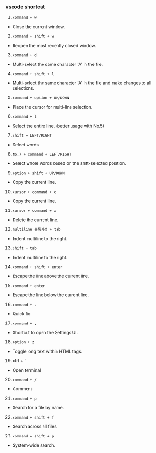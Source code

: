 ### vscode shortcut

1. `command + w`
  - Close the current window.
2. `command + shift + w`
  - Reopen the most recently closed window.
3. `command + d`
  - Multi-select the same character 'A' in the file.
4. `command + shift + l`
  - Multi-select the same character 'A' in the file and make changes to all selections.
5. `command + option + UP/DOWN`
  - Place the cursor for multi-line selection.
6. `command + l`
  - Select the entire line. (better usage with No.5)
7. `shift + LEFT/RIGHT`
  - Select words.
8. `No.7 + command + LEFT/RIGHT`
  - Select whole words based on the shift-selected position.
9. `option + shift + UP/DOWN`
  - Copy the current line.
10. `cursor + command + c`
  - Copy the current line.
11. `cursor + command + x`
  - Delete the current line.
12. `multiline 블록지정 + tab`
  - Indent multiline to the right.
13. `shift + tab`
  - Indent multiline to the right.
14. `command + shift + enter`
  - Escape the line above the current line.
15. `command + enter`
  - Escape the line below the current line.
16. `command + .`
  - Quick fix
17. `command + ,`
  - Shortcut to open the Settings UI.
18. `option + z`
  - Toggle long text within HTML tags.
19. ctrl + `
  - Open terminal
20. `command + /`
  - Comment
21. `command + p`
  - Search for a file by name.
22. `command + shift + f`
  - Search across all files.
23. `command + shift + p`
  - System-wide search.
